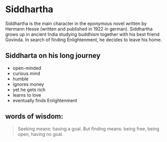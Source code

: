 # Siddhartha

Siddhartha is the main character in the eponymous novel
written by Hermann Hesse (written and published in 1922 in german).
Siddhartha grows up in ancient India studying buddhism
together with his best friend Govinda.
In search of finding Enlightenment, he decides to leave his home.

## Siddharta on his long journey

* open-minded
* curious mind
* humble
* ignores money
* yet he gets rich
* learns to love
* eventually finds Enlightenment

## words of wisdom:

> Seeking means: having a goal.
> But finding means: being free, being open, having no goal.
